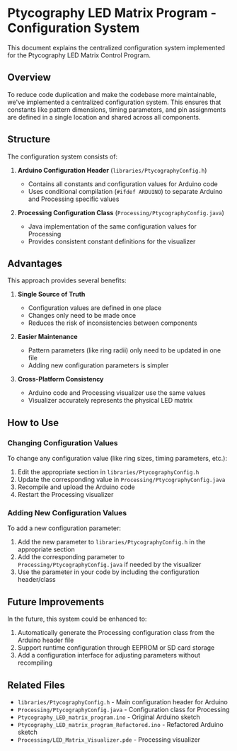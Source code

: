 # Ptycography LED Matrix Program - Configuration System

This document explains the centralized configuration system implemented for the Ptycography LED Matrix Control Program.

## Overview

To reduce code duplication and make the codebase more maintainable, we've implemented a centralized configuration system. This ensures that constants like pattern dimensions, timing parameters, and pin assignments are defined in a single location and shared across all components.

## Structure

The configuration system consists of:

1. **Arduino Configuration Header** (`libraries/PtycographyConfig.h`)
   - Contains all constants and configuration values for Arduino code
   - Uses conditional compilation (`#ifdef ARDUINO`) to separate Arduino and Processing specific values

2. **Processing Configuration Class** (`Processing/PtycographyConfig.java`)
   - Java implementation of the same configuration values for Processing
   - Provides consistent constant definitions for the visualizer

## Advantages

This approach provides several benefits:

1. **Single Source of Truth**
   - Configuration values are defined in one place
   - Changes only need to be made once
   - Reduces the risk of inconsistencies between components

2. **Easier Maintenance**
   - Pattern parameters (like ring radii) only need to be updated in one file
   - Adding new configuration parameters is simpler

3. **Cross-Platform Consistency**
   - Arduino code and Processing visualizer use the same values
   - Visualizer accurately represents the physical LED matrix

## How to Use

### Changing Configuration Values

To change any configuration value (like ring sizes, timing parameters, etc.):

1. Edit the appropriate section in `libraries/PtycographyConfig.h`
2. Update the corresponding value in `Processing/PtycographyConfig.java`
3. Recompile and upload the Arduino code
4. Restart the Processing visualizer

### Adding New Configuration Values

To add a new configuration parameter:

1. Add the new parameter to `libraries/PtycographyConfig.h` in the appropriate section
2. Add the corresponding parameter to `Processing/PtycographyConfig.java` if needed by the visualizer
3. Use the parameter in your code by including the configuration header/class

## Future Improvements

In the future, this system could be enhanced to:

1. Automatically generate the Processing configuration class from the Arduino header file
2. Support runtime configuration through EEPROM or SD card storage
3. Add a configuration interface for adjusting parameters without recompiling

## Related Files

- `libraries/PtycographyConfig.h` - Main configuration header for Arduino
- `Processing/PtycographyConfig.java` - Configuration class for Processing
- `Ptycography_LED_matrix_program.ino` - Original Arduino sketch
- `Ptycography_LED_matrix_program_Refactored.ino` - Refactored Arduino sketch
- `Processing/LED_Matrix_Visualizer.pde` - Processing visualizer